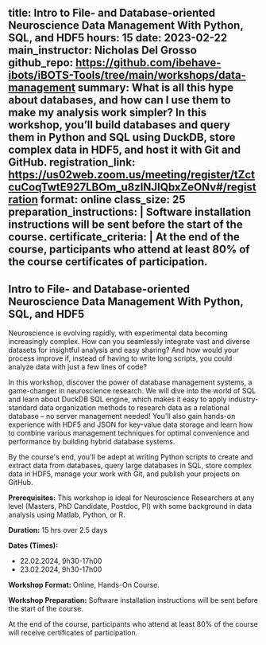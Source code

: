 title: Intro to File- and Database-oriented Neuroscience Data Management With Python, SQL, and HDF5
hours: 15
date: 2023-02-22
main_instructor: Nicholas Del Grosso
github_repo: https://github.com/ibehave-ibots/iBOTS-Tools/tree/main/workshops/data-management
summary: What is all this hype about databases, and how can I use them to make my analysis work simpler?  In this workshop, you’ll build databases and query them in Python and SQL using DuckDB, store complex data in HDF5, and host it with Git and GitHub.
registration_link: https://us02web.zoom.us/meeting/register/tZctcuCoqTwtE927LBOm_u8zlNJIQbxZeONv#/registration
format: online
class_size: 25
preparation_instructions: |
    Software installation instructions will be sent before the start of the course.
certificate_criteria: | 
    At the end of the course, participants who attend at least 80% of the course certificates of participation.
---

## Intro to File- and Database-oriented Neuroscience Data Management With Python, SQL, and HDF5

Neuroscience is evolving rapidly, with experimental data becoming increasingly complex. How can you seamlessly integrate vast and diverse datasets for insightful analysis and easy sharing? And how would your process improve if, instead of having to write long scripts, you could analyze data with just a few lines of code?

In this workshop, discover the power of database management systems, a game-changer in neuroscience research. We will dive into the world of SQL and learn about DuckDB SQL engine, which makes it easy to apply industry-standard data organization methods to research data as a relational database – no server management needed! You'll also gain hands-on experience with HDF5 and JSON for key-value data storage and learn how to  combine various management techniques for optimal convenience and performance by building hybrid database systems. 

By the course's end, you'll be adept at writing Python scripts to create and extract data from databases, query large databases in SQL, store complex data in HDF5, manage your work with Git, and publish your projects on GitHub.

**Prerequisites:** This workshop is ideal for Neuroscience Researchers at any level (Masters, PhD Candidate, Postdoc, PI) with some background in data analysis using Matlab, Python, or R.

**Duration:** 15 hrs over 2.5 days

**Dates (Times):**

- 22.02.2024,  9h30-17h00
- 23.02.2024,  9h30-17h00

**Workshop Format:** Online, Hands-On Course. 

**Workshop Preparation:** Software installation instructions will be sent before the start of the course.

At the end of the course, participants who attend at least 80% of the course will receive certificates of participation.